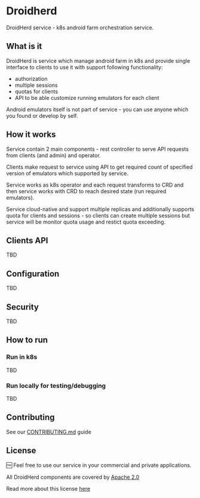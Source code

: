 # Droidherd
DroidHerd service - k8s android farm orchestration service.

## What is it
DroidHerd is service which manage android farm in k8s and provide single interface to clients to use it with support following functionality:
- authorization
- multiple sessions
- quotas for clients
- API to be able customize running emulators for each client

Android emulators itself is not part of service - you can use anyone which you found or develop by self.

## How it works
Service contain 2 main components - rest controller to serve API requests from clients (and admin) and operator.

Clients make request to service using API to get required count of specified version of emulators which supported by service.

Service works as k8s operator and each request transforms to CRD and then service works with CRD to reach desired state (run required emulators).

Service cloud-native and support multiple replicas and additionally supports quota for clients and sessions - so clients can create multiple sessions but service
will be monitor quota usage and restict quota exceeding.

## Clients API

TBD

## Configuration

TBD

## Security

TBD

## How to run

### Run in k8s
TBD

### Run locally for testing/debugging
TBD

## Contributing

See our [CONTRIBUTING.md](/CONTRIBUTING.md) guide

## License

🆓 Feel free to use our service in your commercial and private applications.

All DroidHerd components are covered by [Apache 2.0](/LICENSE)

Read more about this license [here](https://choosealicense.com/licenses/apache-2.0/)
